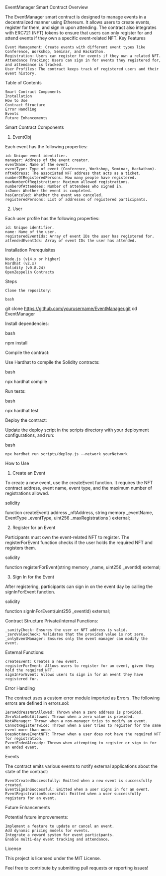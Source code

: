 EventManager Smart Contract
Overview

The EventManager smart contract is designed to manage events in a decentralized manner using Ethereum. It allows users to create events, register for them, and sign in upon attending. The contract also integrates with ERC721 (NFT) tokens to ensure that users can only register for and attend events if they own a specific event-related NFT.
Key Features

    Event Management: Create events with different event types like Conference, Workshop, Seminar, and Hackathon.
    Registration: Users can register for events if they own a related NFT.
    Attendance Tracking: Users can sign in for events they registered for, and attendance is tracked.
    User Profiles: The contract keeps track of registered users and their event history.

Table of Contents

    Smart Contract Components
    Installation
    How to Use
    Contract Structure
    Error Handling
    Events
    Future Enhancements

Smart Contract Components
1. EventObj

Each event has the following properties:

    id: Unique event identifier.
    manager: Address of the event creator.
    eventName: Name of the event.
    eventType: Type of event (Conference, Workshop, Seminar, Hackathon).
    nftAddress: The associated NFT address that acts as a ticket.
    numberOfRegisteredPersons: How many people have registered.
    maxNumberOfRegistrations: Maximum allowed registrations.
    numberOfAttendees: Number of attendees who signed in.
    isDone: Whether the event is completed.
    hasCanceled: Whether the event was canceled.
    registeredPersons: List of addresses of registered participants.

2. User

Each user profile has the following properties:

    id: Unique identifier.
    name: Name of the user.
    registeredEventIds: Array of event IDs the user has registered for.
    attendedEventIds: Array of event IDs the user has attended.

Installation
Prerequisites

    Node.js (v14.x or higher)
    Hardhat (v2.x)
    Solidity (v0.8.24)
    OpenZeppelin Contracts

Steps

    Clone the repository:

    bash

git clone https://github.com/yourusername/EventManager.git
cd EventManager

Install dependencies:

bash

npm install

Compile the contract:

Use Hardhat to compile the Solidity contracts:

bash

npx hardhat compile

Run tests:

bash

npx hardhat test

Deploy the contract:

Update the deploy script in the scripts directory with your deployment configurations, and run:

bash

    npx hardhat run scripts/deploy.js --network yourNetwork

How to Use
1. Create an Event

To create a new event, use the createEvent function. It requires the NFT contract address, event name, event type, and the maximum number of registrations allowed.

solidity

function createEvent(
    address _nftAddress,
    string memory _eventName,
    EventType _eventType,
    uint256 _maxRegistrations
) external;

2. Register for an Event

Participants must own the event-related NFT to register. The registerForEvent function checks if the user holds the required NFT and registers them.

solidity

function registerForEvent(string memory _name, uint256 _eventId) external;

3. Sign In for the Event

After registering, participants can sign in on the event day by calling the signInForEvent function.

solidity

function signInForEvent(uint256 _eventId) external;

Contract Structure
Private/Internal Functions:

    _sanityCheck: Ensures the user or NFT address is valid.
    _zeroValueCheck: Validates that the provided value is not zero.
    _onlyEventManager: Ensures only the event manager can modify the event.

External Functions:

    createEvent: Creates a new event.
    registerForEvent: Allows users to register for an event, given they hold the required NFT.
    signInForEvent: Allows users to sign in for an event they have registered for.

Error Handling

The contract uses a custom error module imported as Errors. The following errors are defined in errors.sol:

    ZeroAddressNotAllowed: Thrown when a zero address is provided.
    ZeroValueNotAllowed: Thrown when a zero value is provided.
    NotAManager: Thrown when a non-manager tries to modify an event.
    CannotRegisterTwice: Thrown when a user tries to register for the same event more than once.
    DoesNotHaveEventNFT: Thrown when a user does not have the required NFT for registration.
    EventEndedAlready: Thrown when attempting to register or sign in for an ended event.

Events

The contract emits various events to notify external applications about the state of the contract:

    EventCreatedSuccessfully: Emitted when a new event is successfully created.
    EventSignInSuccessful: Emitted when a user signs in for an event.
    EventRegistrationSuccessful: Emitted when a user successfully registers for an event.

Future Enhancements

Potential future improvements:

    Implement a feature to update or cancel an event.
    Add dynamic pricing models for events.
    Integrate a reward system for event participants.
    Enable multi-day event tracking and attendance.

License

This project is licensed under the MIT License.

Feel free to contribute by submitting pull requests or reporting issues!

